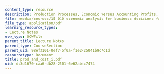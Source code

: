 ```yaml
---
content_type: resource
description: Production Processes, Economic versus Accounting Profits, Cost Concepts.
file: /media/courses/15-010-economic-analysis-for-business-decisions-fall-2004/dc3d1670caa6db2825016e62abac7474_prod_and_cost_i.pdf
file_type: application/pdf
learning_resource_types:
- Lecture Notes
ocw_type: OCWFile
parent_title: Lecture Notes
parent_type: CourseSection
parent_uid: 98ef3101-0ef7-5f0a-f1e2-25041b9c7c1d
resourcetype: Document
title: prod_and_cost_i.pdf
uid: dc3d1670-caa6-db28-2501-6e62abac7474
---
```

